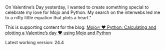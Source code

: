 On Valentine’s Day yesterday, I wanted to create something special to celebrate my
love for Mojo and Python. My search on the interwebs led me to a nifty little equation
that plots a heart."

This is supporting content for the blog:
[Mojo🔥 ♥️ Python: Calculating and plotting a Valentine’s day ♥️ using Mojo and Python](https://www.modular.com/blog/mojo-python-calculating-and-plotting-a-valentines-day-using-mojo-and-python)

Latest working version: 24.4
